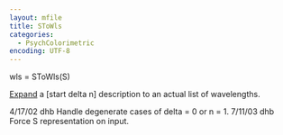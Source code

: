 ```yaml
---
layout: mfile
title: SToWls
categories:
  - PsychColorimetric
encoding: UTF-8
---
```


wls = SToWls(S)

[Expand](/docs/Expand) a [start delta n] description to an actual
list of wavelengths.

4/17/02  dhb  Handle degenerate cases of delta = 0 or n = 1.
7/11/03  dhb  Force S representation on input.